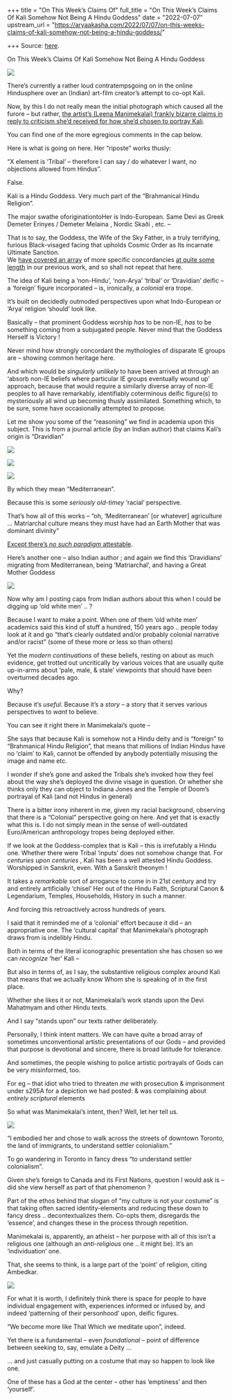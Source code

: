 +++
title = "On This Week’s Claims Of"
full_title = "On This Week’s Claims Of Kali Somehow Not Being A Hindu Goddess"
date = "2022-07-07"
upstream_url = "https://aryaakasha.com/2022/07/07/on-this-weeks-claims-of-kali-somehow-not-being-a-hindu-goddess/"

+++
Source: [here](https://aryaakasha.com/2022/07/07/on-this-weeks-claims-of-kali-somehow-not-being-a-hindu-goddess/).

On This Week’s Claims Of Kali Somehow Not Being A Hindu Goddess

![](https://aryaakasha.files.wordpress.com/2022/07/toronto-filmmaker-cropped.png?w=632)

There’s currently a rather loud contratempsgoing on in the online Hindusphere over an (Indian) art-film creator’s attempt to co-opt Kali.

Now, by this I do not really mean the initial photograph which caused all the furore – but rather, [the artist’s (Leena Manimekalai) frankly bizarre claims in reply to criticism she’d received for how she’d chosen to portray Kali](https://thewire.in/film/leena-manimekalai-kaali-tribal-goddess).

You can find one of the more egregious comments in the cap below.

Here is what is going on here. Her “riposte” works thusly:

“X element is ‘Tribal’ – therefore I can say / do whatever I want, no objections allowed from Hindus”.

False.

Kali is a Hindu Goddess. Very much part of the “Brahmanical Hindu Religion”.

The major swathe oforiginationtoHer is Indo-European. Same Devi as Greek Demeter Erinyes / Demeter Melaina , Nordic Skaði , etc. –

That is to say, the Goddess, the Wife of the Sky Father, in a truly terrifying, furious Black-visaged facing that upholds Cosmic Order as Its incarnate Ultimate Sanction.  
We [have covered an array](https://aryaakasha.com/2022/04/09/kalaratri-for-chaitra-navratri-the-black-night-of-unveiling-the-night-of-death/) of more specific concordancies [at quite some length](https://aryaakasha.com/2022/04/15/the-vitality-of-the-universe-entire-on-mahagauri-siddhidhatri-and-demeter/) in our previous work, and so shall not repeat that here.

The idea of Kali being a ‘non-Hindu’, ‘non-Arya’ ‘tribal’ or ‘Dravidian’ deific – a ‘foreign’ figure incorporated – is, ironically, a *colonial* era trope.

It’s built on decidedly outmoded perspectives upon what Indo-European or ‘Arya’ religion ‘should’ look like.

Basically – that prominent Goddess worship *has* to be non-IE, *has* to be something coming from a subjugated people. Never mind that the Goddess Herself is Victory !

Never mind how strongly concordant the mythologies of disparate IE groups are – showing common heritage here.

And which would be *singularly unlikely* to have been arrived at through an ‘absorb non-IE beliefs where particular IE groups eventually wound up’ approach, because that would require a similarly diverse array of non-IE peoples to all have remarkably, identifiably coterminous deific figure(s) to mysteriously all wind up becoming thusly assimilated. Something which, to be sure, some have occasionally attempted to propose.

Let me show you some of the “reasoning” we find in academia upon this subject. This is from a journal article (by an Indian author) that claims Kali’s origin is “Dravidian”

![](https://aryaakasha.files.wordpress.com/2022/07/292390018_10166429718390574_1509800463001859342_n.jpg)

![](https://aryaakasha.files.wordpress.com/2022/07/fxebr5fakamcymi.png)

![](https://aryaakasha.files.wordpress.com/2022/07/fxebtnxaaaahcih.png)

By which they mean “Mediterranean”.

Because this is some *seriously old-timey* ‘racial’ perspective.

That’s how all of this works – “oh, ‘Mediterranean’ \[or whatever\] agriculture … Matriarchal culture means they must have had an Earth Mother that was dominant divinity”

[Except there’s *no such paradigm* attestable](https://www.researchgate.net/publication/229454691_A_Feminist_Boomerang_The_Great_Goddess_of_Greek_Prehistory).

Here’s another one – also Indian author ; and again we find this ‘Dravidians’ migrating from Mediterranean, being ‘Matriarchal’, and having a Great Mother Goddess

![](https://aryaakasha.files.wordpress.com/2022/07/fxediozauaameov.png?w=338)

Now why am I posting caps from Indian authors about this when I could be digging up ‘old white men’ .. ?

Because I want to make a point. When one of them ‘old white men’ academics said this kind of stuff a hundred, 150 years ago .. people today look at it and go “that’s clearly outdated and/or probably colonial narrative and/or racist” (some of these more or less so than others)

Yet the *modern continuations* of these beliefs, resting on about as much evidence, get trotted out uncritically by various voices that are usually quite up-in-arms about ‘pale, male, & stale’ viewpoints that should have been overturned decades ago.

Why?

Because it’s *useful*. Because it’s a *story* – a story that it serves various perspectives to *want* to believe.

You can see it right there in Manimekalai’s quote –

She says that because Kali is somehow not a Hindu deity and is “foreign” to “Brahmanical Hindu Religion”, that means that millions of Indian Hindus have no ‘claim’ to Kali, cannot be offended by anybody potentially misusing the image and name etc.

I wonder if she’s gone and asked the Tribals she’s invoked how they feel about the way she’s deployed the divine visage in question. Or whether she thinks only they can object to Indiana Jones and the Temple of Doom’s portrayal of Kali (and not Hindus in general)

There is a bitter irony inherent in me, given my racial background, observing that there is a “Colonial” perspective going on here. And yet that is exactly what this is. I do not simply mean in the sense of well-outdated Euro/American anthropology tropes being deployed either.

If we look at the Goddess-complex that is Kali – this is irrefutably a Hindu one. Whether there were Tribal ‘inputs’ does not somehow change that. For *centuries upon centuries* , Kali has been a well attested Hindu Goddess. Worshipped in Sanskrit, even. With a Sanskrit theonym !

It takes a *remarkable* sort of arrogance to come in in 21st century and try and entirely artificially ‘chisel’ Her out of the Hindu Faith, Scriptural Canon & Legendarium, Temples, Households, History in such a manner.

And forcing this retroactively across hundreds of years.

I said that it reminded me of a ‘colonial’ effort because it did – an appropriative one. The ‘cultural capital’ that Manimekalai’s photograph draws from is indelibly Hindu.

Both in terms of the literal iconographic presentation she has chosen so we can *recognize* ‘her’ Kali –

But also in terms of, as I say, the substantive religious complex around Kali that means that we actually know Whom she is speaking of in the first place.

Whether she likes it or not, Manimekalai’s work stands upon the Devi Mahatmyam and other Hindu texts.

And I say “stands upon” our texts rather deliberately.

Personally, I think intent matters. We can have quite a broad array of sometimes unconventional artistic presentations of our Gods – and provided that purpose is devotional and sincere, there is broad latitude for tolerance.

And sometimes, the people wishing to police artistic portrayals of Gods can be very misinformed, too.

For eg – that idiot who tried to threaten *me* with prosecution & imprisonment under s295A for a depiction we had posted: & was complaining about *entirely scriptural* elements

So what was Manimekalai’s intent, then? Well, let her tell us.

![](https://aryaakasha.files.wordpress.com/2022/07/fxepc8oamaa33so.png?w=825)

“I embodied her and chose to walk across the streets of downtown Toronto, the land of immigrants, to understand settler colonialism.”

To go wandering in Toronto in fancy dress “to understand settler colonialism”.

Given she’s foreign to Canada and its First Nations, question I would ask is – did she view herself as part of that phenomenon ?

Part of the ethos behind that slogan of “my culture is not your costume” is that taking often sacred identity-elements and reducing these down to fancy dress .. decontextualizes them. Co-opts them, disregards the ‘essence’, and changes these in the process through repetition.

Manimekalai is, apparently, an atheist – her purpose with all of this isn’t a religious one (although an *anti-religious* one .. it might be). It’s an ‘individuation’ one.

That, she seems to think, is a large part of the ‘point’ of religion, citing Ambedkar.

![](https://aryaakasha.files.wordpress.com/2022/07/fxeripmaaai_qbt.png?w=792)

For what it is worth, I definitely think there is space for people to have individual engagement with, experiences informed or infused by, and indeed ‘patterning of their personhood’ upon, deific figures.

“We become more like That Which we meditate upon”, indeed.

Yet there is a fundamental – even *foundational* – point of difference between seeking to, say, emulate a Deity …

… and just casually putting on a costume that may so happen to look like one.

One of these has a God at the center – other has ’emptiness’ and then ‘yourself’.
